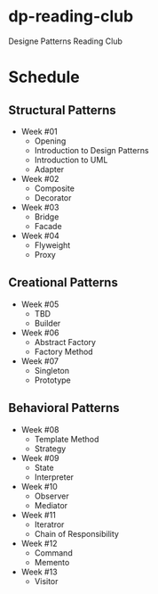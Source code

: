 dp-reading-club
===============

Designe Patterns Reading Club

# Schedule
## Structural Patterns
* Week #01
  * Opening
  * Introduction to Design Patterns
  * Introduction to UML
  * Adapter
* Week #02
  * Composite
  * Decorator
* Week #03
  * Bridge
  * Facade
* Week #04
  * Flyweight
  * Proxy

## Creational Patterns
* Week #05
  * TBD
  * Builder
* Week #06
  * Abstract Factory
  * Factory Method
* Week #07
  * Singleton
  * Prototype

## Behavioral Patterns
* Week #08
  * Template Method
  * Strategy
* Week #09
  * State
  * Interpreter
* Week #10
  * Observer
  * Mediator
* Week #11
  * Iteratror
  * Chain of Responsibility
* Week #12
  * Command
  * Memento
* Week #13
  * Visitor
